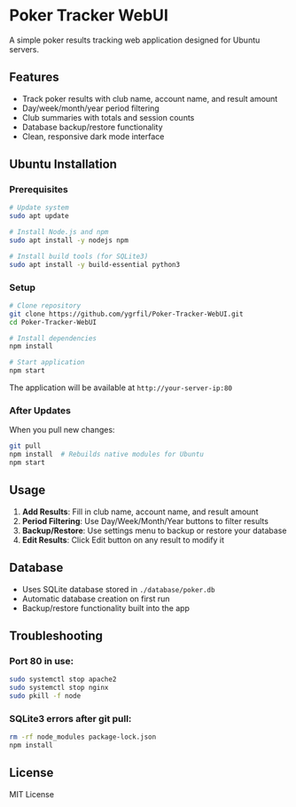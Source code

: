 # Poker Tracker WebUI

A simple poker results tracking web application designed for Ubuntu servers.

## Features

- Track poker results with club name, account name, and result amount
- Day/week/month/year period filtering
- Club summaries with totals and session counts
- Database backup/restore functionality
- Clean, responsive dark mode interface

## Ubuntu Installation

### Prerequisites
```bash
# Update system
sudo apt update

# Install Node.js and npm
sudo apt install -y nodejs npm

# Install build tools (for SQLite3)
sudo apt install -y build-essential python3
```

### Setup
```bash
# Clone repository
git clone https://github.com/ygrfil/Poker-Tracker-WebUI.git
cd Poker-Tracker-WebUI

# Install dependencies
npm install

# Start application
npm start
```

The application will be available at `http://your-server-ip:80`

### After Updates
When you pull new changes:
```bash
git pull
npm install  # Rebuilds native modules for Ubuntu
npm start
```

## Usage

1. **Add Results**: Fill in club name, account name, and result amount
2. **Period Filtering**: Use Day/Week/Month/Year buttons to filter results
3. **Backup/Restore**: Use settings menu to backup or restore your database
4. **Edit Results**: Click Edit button on any result to modify it

## Database

- Uses SQLite database stored in `./database/poker.db`
- Automatic database creation on first run
- Backup/restore functionality built into the app

## Troubleshooting

### Port 80 in use:
```bash
sudo systemctl stop apache2
sudo systemctl stop nginx
sudo pkill -f node
```

### SQLite3 errors after git pull:
```bash
rm -rf node_modules package-lock.json
npm install
```

## License

MIT License